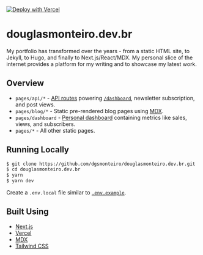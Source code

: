 [![Deploy with Vercel](https://vercel.com/button)](https://vercel.com/new/git/external?repository-url=https%3A%2F%2Fgithub.com%2Fdgsmonteiro%2Fdouglasmonteiro.dev.br)

# douglasmonteiro.dev.br

My portfolio has transformed over the years - from a static HTML site, to Jekyll, to Hugo, and finally to Next.js/React/MDX. My personal slice of the internet provides a platform for my writing and to showcase my latest work.

## Overview

- `pages/api/*` - [API routes](https://nextjs.org/docs/api-routes/introduction) powering [`/dashboard`](https://douglasmonteiro.dev.br/dashboard), newsletter subscription, and post views.
- `pages/blog/*` - Static pre-rendered blog pages using [MDX](https://github.com/mdx-js/mdx).
- `pages/dashboard` - [Personal dashboard](https://douglasmonteiro.dev.br/dashboard) containing metrics like sales, views, and subscribers.
- `pages/*` - All other static pages.

## Running Locally

```bash
$ git clone https://github.com/dgsmonteiro/douglasmonteiro.dev.br.git
$ cd douglasmonteiro.dev.br
$ yarn
$ yarn dev
```

Create a `.env.local` file similar to [`.env.example`](https://github.com/dgsmonteiro/douglasmonteiro.dev.br/blob/master/.env.example).

## Built Using

- [Next.js](https://nextjs.org/)
- [Vercel](https://vercel.com)
- [MDX](https://github.com/mdx-js/mdx)
- [Tailwind CSS](https://tailwindcss.com/)
